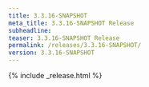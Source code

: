 ```yaml
---
title: 3.3.16-SNAPSHOT
meta_title: 3.3.16-SNAPSHOT Release
subheadline: 
teaser: 3.3.16-SNAPSHOT Release
permalink: /releases/3.3.16-SNAPSHOT/
version: 3.3.16-SNAPSHOT
---
```


{% include _release.html %}
